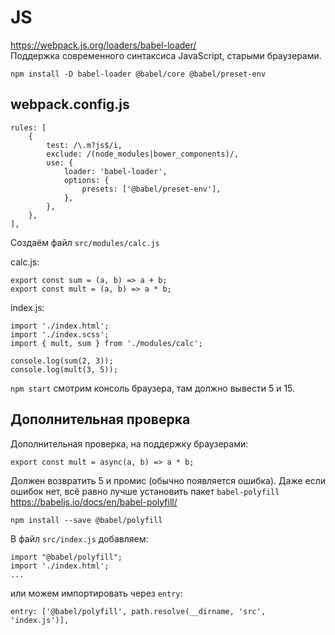 # JS
https://webpack.js.org/loaders/babel-loader/  
Поддержка современного синтаксиса JavaScript, старыми браузерами.

    npm install -D babel-loader @babel/core @babel/preset-env

## webpack.config.js

    rules: [
        {
            test: /\.m?js$/i,
            exclude: /(node_modules|bower_components)/,
            use: {
                loader: 'babel-loader',
                options: {
                    presets: ['@babel/preset-env'],
                },
            },
        },
    ],

Создаём файл `src/modules/calc.js`

calc.js:

    export const sum = (a, b) => a + b;
    export const mult = (a, b) => a * b;

index.js:

    import './index.html';
    import './index.scss';
    import { mult, sum } from './modules/calc';

    console.log(sum(2, 3));
    console.log(mult(3, 5));

`npm start` смотрим консоль браузера, там должно вывести 5 и 15.

## Дополнительная проверка
Дополнительная проверка, на поддержку браузерами:

    export const mult = async(a, b) => a * b;

Должен возвратить 5 и промис (обычно появляется ошибка). Даже если ошибок нет, всё равно лучше установить пакет `babel-polyfill` https://babeljs.io/docs/en/babel-polyfill/

    npm install --save @babel/polyfill

В файл `src/index.js` добавляем:

    import "@babel/polyfill";
    import './index.html';
    ...

или можем импортировать через `entry`:

    entry: ['@babel/polyfill', path.resolve(__dirname, 'src', 'index.js')],
